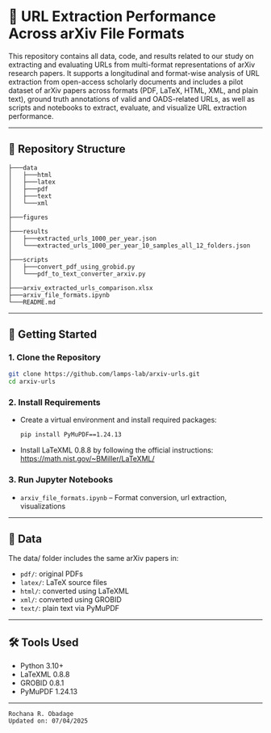 # 🧾 URL Extraction Performance Across arXiv File Formats

This repository contains all data, code, and results related to our study on extracting and evaluating URLs from multi-format representations of arXiv research papers. It supports a longitudinal and format-wise analysis of URL extraction from open-access scholarly documents and includes a pilot dataset of arXiv papers across formats (PDF, LaTeX, HTML, XML, and plain text), ground truth annotations of valid and OADS-related URLs, as well as scripts and notebooks to extract, evaluate, and visualize URL extraction performance.

---

## 📂 Repository Structure

```
├───data
│   ├───html
│   ├───latex
│   ├───pdf
│   ├───text
│   └───xml
│
├───figures
│
├───results
│   ├───extracted_urls_1000_per_year.json
│   └───extracted_urls_1000_per_year_10_samples_all_12_folders.json
│
├───scripts
│   ├───convert_pdf_using_grobid.py
│   └───pdf_to_text_converter_arxiv.py
│
├───arxiv_extracted_urls_comparison.xlsx
├───arxiv_file_formats.ipynb
└───README.md

```

---

## 🚀 Getting Started

### 1. Clone the Repository

```bash
git clone https://github.com/lamps-lab/arxiv-urls.git
cd arxiv-urls
```

### 2. Install Requirements

- Create a virtual environment and install required packages:

    ```bash
    pip install PyMuPDF==1.24.13

    ```
- Install LaTeXML 0.8.8 by following the official instructions: https://math.nist.gov/~BMiller/LaTeXML/

### 3. Run Jupyter Notebooks

- `arxiv_file_formats.ipynb` – Format conversion, url extraction, visualizations

---

## 📁 Data

The data/ folder includes the same arXiv papers in:

- `pdf/`: original PDFs
- `latex/`: LaTeX source files
- `html/`: converted using LaTeXML
- `xml/`: converted using GROBID
- `text/`: plain text via PyMuPDF

---

## 🛠️ Tools Used

- Python 3.10+
- LaTeXML 0.8.8
- GROBID 0.8.1
- PyMuPDF 1.24.13

---


<!-- ## 📚 Citation -->


<!-- ```bibtex

``` 
--- -->

```
Rochana R. Obadage 
Updated on: 07/04/2025

```